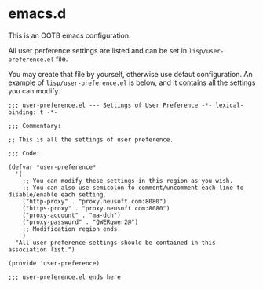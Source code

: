 # emacs.d

This is an OOTB emacs configuration.

All user perference settings are listed and can be set in `lisp/user-preference.el` file.

You may create that file by yourself, otherwise use defaut configuration.
An example of `lisp/user-preference.el` is below, and it contains all the settings you can modify.

```elisp
;;; user-preference.el --- Settings of User Preference -*- lexical-binding: t -*-

;;; Commentary:

;; This is all the settings of user preference.

;;; Code:

(defvar *user-preference*
  '(
    ;; You can modify these settings in this region as you wish.
    ;; You can also use semicolon to comment/uncomment each line to disable/enable each setting.
    ("http-proxy" . "proxy.neusoft.com:8080")
    ("https-proxy" . "proxy.neusoft.com:8080")
    ("proxy-account" . "ma-dch")
    ("proxy-password" . "QWERqwer2@")
    ;; Modification region ends.
    )
  "All user preference settings should be contained in this association list.")

(provide 'user-preference)

;;; user-preference.el ends here
```
